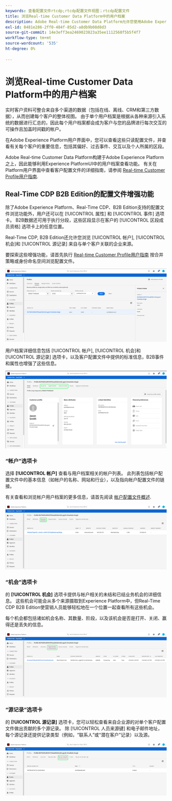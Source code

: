 ```yaml
---
keywords: 查看配置文件rtcdp;rtcdp配置文件视图；rtcdp配置文件
title: 浏览Real-time Customer Data Platform中的用户档案
description: Adobe Real-time Customer Data Platform允许您使用Adobe Experience Platform用户界面浏览实时客户资料数据。
exl-id: 8481e286-2ff0-484f-85d2-a8db9b08d8d3
source-git-commit: 14e3eff3ea2469023823a35ee1112568f5b5f4f7
workflow-type: tm+mt
source-wordcount: '535'
ht-degree: 0%

---
```



# 浏览Real-time Customer Data Platform中的用户档案

实时客户资料可整合来自多个渠道的数据（包括在线、离线、CRM和第三方数据），从而创建每个客户的整体视图。 由于单个用户档案是根据从各种来源引入系统的数据进行汇总的，因此每个用户档案都会成为客户与您的品牌进行每次交互的可操作且加盖时间戳的帐户。

在Adobe Experience Platform用户界面中，您可以查看这些只读配置文件，并查看有关每个客户的重要信息，包括其偏好、过去事件、交互以及个人所属的区段。

Adobe Real-time Customer Data Platform构建于Adobe Experience Platform之上，因此能够利用Experience PlatformUI中的用户档案查看功能。 有关在Platform用户界面中查看客户配置文件的详细指南，请参阅 [Real-time Customer Profile用户指南](../../profile/ui/user-guide.md).

## Real-Time CDP B2B Edition的配置文件增强功能

除了Adobe Experience Platform、Real-Time CDP、B2B Edition支持的配置文件浏览功能外，用户还可以在 [!UICONTROL 属性] 和 [!UICONTROL 事件] 选项卡。 B2B数据还可用于执行分段，这些区段显示在客户的 [!UICONTROL 区段成员资格] 选项卡上的任意位置。

Real-Time CDP, B2B Edition还允许您浏览 [!UICONTROL 帐户], [!UICONTROL 机会]和 [!UICONTROL 源记录] 来自与单个客户关联的企业来源。

要探索这些增强功能，请首先执行 [Real-time Customer Profile用户指南](../../profile/ui/user-guide.md) 按合并策略或身份命名空间浏览配置文件。

![](images/b2b-browse-profile.png)

用户档案详细信息包括 [!UICONTROL 帐户], [!UICONTROL 机会]和 [!UICONTROL 源记录] 选项卡，以及客户配置文件中提供的标准信息，B2B事件和属性也增强了这些信息。

![](images/b2b-profile-detail.png)

### “帐户”选项卡

选择 **[!UICONTROL 帐户]** 查看与用户档案相关的帐户列表。 此列表包括帐户配置文件中的基本信息（如帐户的名称、网站和行业），以及指向帐户配置文件的链接。

有关查看和浏览帐户用户档案的更多信息，请首先阅读 [帐户配置文件概述](../accounts/account-profile-overview.md).

![](images/b2b-profile-accounts.png)

### “机会”选项卡

的 **[!UICONTROL 机会]** 选项卡提供与帐户相关的未结和已结业务机会的详细信息。 这些机会可能会从多个来源摄取到Experience Platform中，但Real-Time CDP B2B Edition使营销人员能够轻松地在一个位置一起查看所有这些机会。

每个机会都包括诸如机会名称、其数量、阶段，以及该机会是否是打开、关闭、赢得还是丢失的信息。

![](images/b2b-profile-opportunities.png)

### “源记录”选项卡

的 **[!UICONTROL 源记录]** 选项卡，您可以轻松查看来自企业源的对单个客户配置文件做出贡献的多个源记录。 除 [!UICONTROL 人员来源键] 和电子邮件地址，每个源记录还提供记录类型（例如，“联系人”或“潜在客户”记录）以及源。

![](images/b2b-profile-source-records.png)
